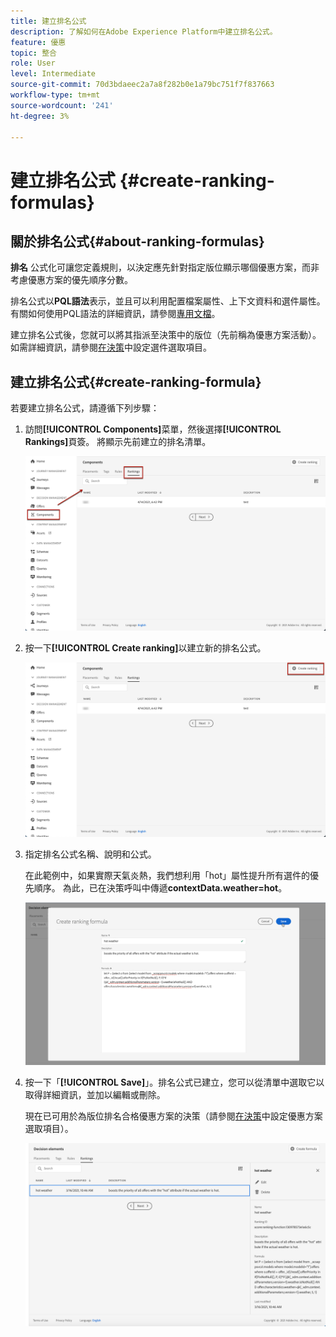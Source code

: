 ```yaml
---
title: 建立排名公式
description: 了解如何在Adobe Experience Platform中建立排名公式。
feature: 優惠
topic: 整合
role: User
level: Intermediate
source-git-commit: 70d3bdaeec2a7a8f282b0e1a79bc751f7f837663
workflow-type: tm+mt
source-wordcount: '241'
ht-degree: 3%

---
```


# 建立排名公式 {#create-ranking-formulas}

## 關於排名公式{#about-ranking-formulas}

**排名** 公式化可讓您定義規則，以決定應先針對指定版位顯示哪個優惠方案，而非考慮優惠方案的優先順序分數。

排名公式以&#x200B;**PQL語法**&#x200B;表示，並且可以利用配置檔案屬性、上下文資料和選件屬性。 有關如何使用PQL語法的詳細資訊，請參閱[專用文檔](https://experienceleague.adobe.com/docs/experience-platform/segmentation/pql/overview.html)。

建立排名公式後，您就可以將其指派至決策中的版位（先前稱為優惠方案活動）。 如需詳細資訊，請參閱[在決策](../offer-activities/configure-offer-selection.md)中設定選件選取項目。

## 建立排名公式{#create-ranking-formula}

若要建立排名公式，請遵循下列步驟：

1. 訪問&#x200B;**[!UICONTROL Components]**&#x200B;菜單，然後選擇&#x200B;**[!UICONTROL Rankings]**&#x200B;頁簽。 將顯示先前建立的排名清單。

   ![](../../assets/rankings-list.png)

1. 按一下&#x200B;**[!UICONTROL Create ranking]**&#x200B;以建立新的排名公式。

   ![](../../assets/ranking-create-formula.png)

1. 指定排名公式名稱、說明和公式。

   在此範例中，如果實際天氣炎熱，我們想利用「hot」屬性提升所有選件的優先順序。 為此，已在決策呼叫中傳遞&#x200B;**contextData.weather=hot**。

   ![](../../assets/ranking-syntax.png)

1. 按一下「**[!UICONTROL Save]**」。排名公式已建立，您可以從清單中選取它以取得詳細資訊，並加以編輯或刪除。

   現在已可用於為版位排名合格優惠方案的決策（請參閱[在決策](../offer-activities/configure-offer-selection.md)中設定優惠方案選取項目）。

   ![](../../assets/ranking-formula-created.png)
